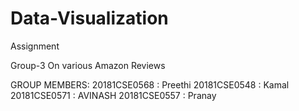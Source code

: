 # Data-Visualization
Assignment

Group-3 
On various Amazon Reviews

GROUP MEMBERS:
20181CSE0568  : Preethi
20181CSE0548 : Kamal
20181CSE0571 : AVINASH
20181CSE0557 : Pranay
